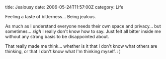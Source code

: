 title: Jealousy
date: 2006-05-24T11:57:00Z
category: Life

Feeling a taste of bitterness… Being jealous.

As much as I understand everyone needs their own space and privacy… but sometimes… *sigh* I really don't know how to say. Just felt all bitter inside me without any strong basis to be disappointed about.

That really made me think… whether is it that I don't know what others are thinking, or that I don't know what I'm thinking myself. :(
